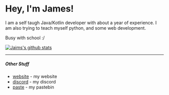 # Hey, I'm James!
I am a self taugh Java/Kotlin developer with about a year of experience. I am also trying to teach myself python, and some web development. 

Busy with school :/

[![Jaims's github stats](https://github-readme-stats.vercel.app/api?username=jaimss&show_icons=true&count_private=true?theme=dark)](https://jaims.dev)

---

##### Other Stuff
- [website](https://jaims.dev) - my website
- [discord](https://discord.jaims.dev) - my discord
- [paste](https://paste.jaims.dev) - my pastebin 
